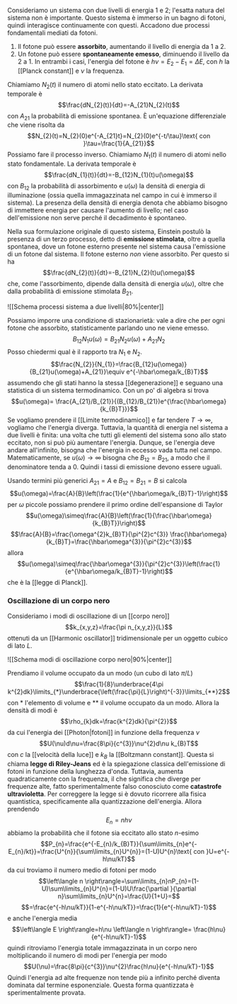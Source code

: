 Consideriamo un sistema con due livelli di energia 1 e 2; l'esatta natura del sistema non è importante. Questo sistema è immerso in un bagno di fotoni, quindi interagisce continuamente con questi. Accadono due processi fondamentali mediati da fotoni.
1. Il fotone può essere **assorbito**, aumentando il livello di energia da 1 a 2.
2. Un fotone può essere **spontaneamente emesso**, diminuendo il livello da 2 a 1.
In entrambi i casi, l'energia del fotone è $h\nu=E_{2}-E_{1}=\Delta E$, con $h$ la [[Planck constant]] e $\nu$ la frequenza.

Chiamiamo $N_{2}(t)$ il numero di atomi nello stato eccitato. La derivata temporale è
$$\frac{dN_{2}(t)}{dt}=-A_{21}N_{2}(t)$$
con $A_{21}$ la probabilità di emissione spontanea. È un'equazione differenziale che viene risolta da
$$N_{2}(t)=N_{2}(0)e^{-A_{21}t}=N_{2}(0)e^{-t/\tau}\text{ con }\tau=\frac{1}{A_{21}}$$
Possiamo fare il processo inverso. Chiamiamo $N_{1}(t)$ il numero di atomi nello stato fondamentale. La derivata temporale è
$$\frac{dN_{1}(t)}{dt}=-B_{12}N_{1}(t)u(\omega)$$
con $B_{12}$ la probabilità di assorbimento e $u(\omega)$ la densità di energia di illuminazione (ossia quella immagazzinata nel campo in cui è immerso il sistema). La presenza della densità di energia denota che abbiamo bisogno di immettere energia per causare l'aumento di livello; nel caso dell'emissione non serve perché il decadimento è spontaneo.

Nella sua formulazione originale di questo sistema, Einstein postulò la presenza di un terzo processo, detto di **emissione stimolata**, oltre a quella spontanea, dove un fotone esterno presente nel sistema causa l'emissione di un fotone dal sistema. Il fotone esterno *non* viene assorbito. Per questo si ha
$$\frac{dN_{2}(t)}{dt}=-B_{21}N_{2}(t)u(\omega)$$
che, come l'assorbimento, dipende dalla densità di energia $u(\omega)$, oltre che dalla probabilità di emissione stimolata $B_{21}$.

![[Schema processi sistema a due livelli|80%|center]]

Possiamo imporre una condizione di stazionarietà: vale a dire che per ogni fotone che assorbito, statisticamente parlando uno ne viene emesso.
$$B_{12}N_{1}u(\omega)=B_{21}N_{2}u(\omega)+A_{21}N_{2}$$
Posso chiedermi qual è il rapporto tra $N_{1}$ e $N_{2}$.
$$\frac{N_{2}}{N_{1}}=\frac{B_{12}u(\omega)}{B_{21}u(\omega)+A_{21}}\equiv e^{-\hbar\omega/k_{B}T}$$
assumendo che gli stati hanno la stessa [[degenerazione]] e seguano una statistica di un sistema termodinamico. Con un po' di algebra si trova
$$u(\omega)= \frac{A_{21}/B_{21}}{(B_{12}/B_{21})e^{\frac{\hbar\omega}{k_{B}T}}}$$
Se vogliamo prendere il [[Limite termodinamico]] e far tendere $T \rightarrow \infty$, vogliamo che l'energia diverga. Tuttavia, la quantità di energia nel sistema a due livelli è finita: una volta che tutti gli elementi del sistema sono allo stato eccitato, non si può più aumentare l'energia. Dunque, se l'energia deve andare all'infinito, bisogna che l'energia in eccesso vada tutta nel campo. Matematicamente, se $u(\omega) \rightarrow \infty$ bisogna che $B_{12}=B_{21}$, a modo che il denominatore tenda a $0$. Quindi i tassi di emissione devono essere uguali.

Usando termini più generici $A_{21}=A$ e $B_{12}=B_{21}=B$ si calcola
$$u(\omega)=\frac{A}{B}\left(\frac{1}{e^{\hbar\omega/k_{B}T}-1}\right)$$
per $\omega$ piccole possiamo prendere il primo ordine dell'espansione di Taylor
$$u(\omega)\simeq\frac{A}{B}\left(\frac{1}{\frac{\hbar\omega}{k_{B}T}}\right)$$
$$\frac{A}{B}=\frac{\omega^{2}k_{B}T}{\pi^{2}c^{3}} \frac{\hbar\omega}{k_{B}T}=\frac{\hbar\omega^{3}}{\pi^{2}c^{3}}$$
allora
$$u(\omega)\simeq\frac{\hbar\omega^{3}}{\pi^{2}c^{3}}\left(\frac{1}{e^{\hbar\omega/k_{B}T}-1}\right)$$
che è la [[legge di Planck]].
### Oscillazione di un corpo nero
Consideriamo i modi di oscillazione di un [[corpo nero]]
$$k_{x,y,z}=\frac{\pi n_{x,y,z}}{L}$$
ottenuti da un [[Harmonic oscillator]] tridimensionale per un oggetto cubico di lato $L$.

![[Schema modi di oscillazione corpo nero|90%|center]]

Prendiamo il volume occupato da un modo (un cubo di lato $\pi/L$)
$$\frac{1}{8}\underbrace{4\pi k^{2}dk}\limits_{*}\underbrace{\left(\frac{\pi}{L}\right)^{-3}}\limits_{**}2$$
con $*$ l'elemento di volume e $**$ il volume occupato da un modo. Allora la densità di modi è
$$\rho_{k}dk=\frac{k^{2}dk}{\pi^{2}}$$
da cui l'energia dei [[Photon|fotoni]] in funzione della frequenza $\nu$
$$U(\nu)d\nu=\frac{8\pi}{c^{3}}\nu^{2}d\nu k_{B}T$$
con $c$ la [[velocità della luce]] e $k_{B}$ la [[Boltzmann constant]]. Questa si chiama **legge di Riley-Jeans** ed è la spiegazione classica dell'emissione di fotoni in funzione della lunghezza d'onda. Tuttavia, aumenta quadraticamente con la frequenza, il che significa che diverge per frequenze alte, fatto sperimentalmente falso conosciuto come **catastrofe ultravioletta**. Per correggere la legge si è dovuto ricorrere alla fisica quantistica, specificamente alla quantizzazione dell'energia. Allora prendendo
$$E_{n}=nh\nu$$
abbiamo la probabilità che il fotone sia eccitato allo stato $n$-esimo
$$P_{n}=\frac{e^{-E_{n}/k_{B}T}}{\sum\limits_{n}e^{-E_{n}/kt}}=\frac{U^{n}}{\sum\limits_{n}U^{n}}=(1-U)U^{n}\text{ con }U=e^{-h\nu/kT}$$
da cui troviamo il numero medio di fotoni per modo
$$\left\langle n \right\rangle=\sum\limits_{n}nP_{n}=(1-U)\sum\limits_{n}U^{n}=(1-U)U\frac{\partial }{\partial n}\sum\limits_{n}U^{n}=\frac{U}{1+U}=$$
$$=\frac{e^{-h\nu/kT}}{1-e^{-h\nu/kT}}=\frac{1}{e^{-h\nu/kT}-1}$$
e anche l'energia media
$$\left\langle E \right\rangle=h\nu \left\langle n \right\rangle= \frac{h\nu}{e^{-h\nu/kT}-1}$$
quindi ritroviamo l'energia totale immagazzinata in un corpo nero moltiplicando il numero di modi per l'energia per modo
$$U(\nu)=\frac{8\pi}{c^{3}}\nu^{2}\frac{h\nu}{e^{-h\nu/kT}-1}$$
Quindi l'energia ad alte frequenze non tende più a infinito perché diventa dominata dal termine esponenziale. Questa forma quantizzata è sperimentalmente provata.
